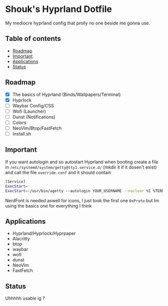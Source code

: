 # Shouk's Hyprland Dotfile
My mediocre hyprland config that prolly no one beside me gonna use.

## Table of contents
- [Roadmap](#Roadmap)
- [Important](#Important)
- [Applications](#Applications)
- [Status](#Status)

## Roadmap
- [x] The basics of Hyprland (Binds/Wallpapers/Terminal)
- [x] Hyprlock
- [ ] Waybar Config/CSS
- [ ] Wofi (Launcher)
- [ ] Dunst (Notifications)
- [ ] Colors
- [ ] NeoVim/Btop/FastFetch
- [ ] Install.sh

## Important
If you want autologin and so autostart Hyprland when booting create a file in `/etc/systemd/system/getty@tty1.service.d/` (mkdir it if it dosen't exist) and call the file `override.conf`
and it should contain

```bash
[Service]
ExecStart=
ExecStart=-/usr/bin/agetty --autologin YOUR_USERNAME --noclear %I %TERM
```

NerdFont is needed aswell for icons, I just took the first one `0xProto` but Im using the basics one for everything I think

## Applications
- Hyprland/Hyprlock/Hyprpaper
- Alacritty
- btop
- waybar
- wofi
- dunst
- NeoVim
- FastFetch

## Status
Uhhhhh usable ig ?
